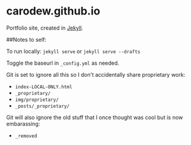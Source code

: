 carodew.github.io
=================
Portfolio site, created in [Jekyll](http://jekyllrb.com). 

##Notes to self: 

To run locally: `jekyll serve` or `jekyll serve --drafts`

Toggle the baseurl in `_config.yml` as needed. 

Git is set to ignore all this so I don't accidentally share proprietary work:

- `index-LOCAL-ONLY.html` 
- `_proprietary/`
- `img/proprietary/`
- `_posts/_proprietary/`

Git will also ignore the old stuff that I once thought was cool but is now embarassing: 

- `_removed`
